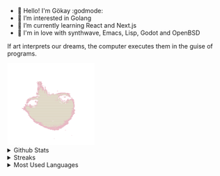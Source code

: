 - 👋 Hello! I'm Gökay :godmode:
- 👀 I’m interested in Golang
- 🌱 I’m currently learning React and Next.js
- 💞️ I'm in love with synthwave, Emacs, Lisp, Godot and OpenBSD

If art interprets our dreams, the computer executes them in the guise of programs.

<img src="./lon.gif" alt="Lain" width="200"/>

<details>
<summary>Github Stats</summary>
<img src="https://github-readme-stats.vercel.app/api?username=naphteine">
</details>

<details>
<summary>Streaks</summary>
<img src="https://streak-stats.demolab.com/?user=naphteine">
</details>

<details>
<summary>Most Used Languages</summary>
<img src="https://github-readme-stats.vercel.app/api/top-langs/?username=naphteine&layout=compact">
</details>
